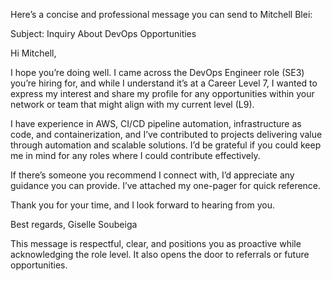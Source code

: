 Here’s a concise and professional message you can send to Mitchell Blei:

Subject: Inquiry About DevOps Opportunities

Hi Mitchell,

I hope you’re doing well. I came across the DevOps Engineer role (SE3) you’re hiring for, and while I understand it’s at a Career Level 7, I wanted to express my interest and share my profile for any opportunities within your network or team that might align with my current level (L9).

I have experience in AWS, CI/CD pipeline automation, infrastructure as code, and containerization, and I’ve contributed to projects delivering value through automation and scalable solutions. I’d be grateful if you could keep me in mind for any roles where I could contribute effectively.

If there’s someone you recommend I connect with, I’d appreciate any guidance you can provide. I’ve attached my one-pager for quick reference.

Thank you for your time, and I look forward to hearing from you.

Best regards,
Giselle Soubeiga

This message is respectful, clear, and positions you as proactive while acknowledging the role level. It also opens the door to referrals or future opportunities.